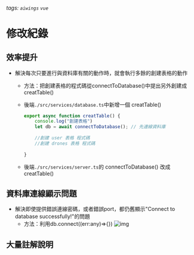 ###### tags: `aiwings` `vue`

# 修改紀錄

## 效率提升

- 解決每次只要進行與資料庫有關的動作時，就會執行多餘的創建表格的動作
  
  - 方法：把創建表格的程式碼從connectToDatabase()中提出另外創建成creatTable()

  - 後端`./src/services/database.ts`中新增一個 creatTable()

    ```js
    export async function creatTable() {
        console.log("創建表格")
        let db = await connectToDatabase(); // 先連線資料庫
        
        //創建 user 表格 程式碼
        //創建 drones 表格 程式碼
        
    }
    ```

  - 後端`./src/services/server.ts`的 connectToDatabase() 改成 creatTable()

## 資料庫連線顯示問題

- 解決即使提供錯誤連線密碼，或者錯誤port，都仍舊顯示"Connect to database successfully!"的問題
  - 方法：利用db.connect((err:any)=>{})
    ![img](https://hackmd-prod-images.s3-ap-northeast-1.amazonaws.com/uploads/upload_c07ffdf0baf50dde84f033e225fcdcf1.png?AWSAccessKeyId=AKIA3XSAAW6AWSKNINWO&Expires=1686891669&Signature=p6zyHY%2B4dUiqJ2WfH3SNUSDbnu0%3D)

## 大量註解說明
